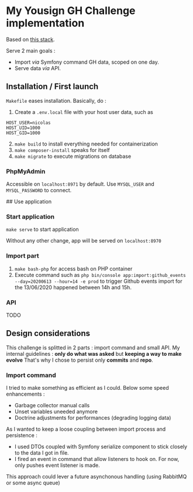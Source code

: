 # My Yousign GH Challenge implementation

Based on [this stack](https://github.com/compagnie-hyperactive/docker-boilerplate-symfony).

Serve 2 main goals :
- Import _via_ Symfony command GH data, scoped on one day.
- Serve data _via_ API.

## Installation / First launch

`Makefile` eases installation. Basically, do : 
1. Create a `.env.local` file with your host user data, such as
```
HOST_USER=nicolas
HOST_UID=1000
HOST_GID=1000
```
2. `make build` to install everything needed for containerization
3. `make composer-install` speaks for itself
4. `make migrate` to execute migrations on database

### PhpMyAdmin
Accessible on `localhost:8971` by default. Use `MYSQL_USER` and `MYSQL_PASSWORD` to connect.

## Use application

### Start application
`make serve` to start application

Without any other change, app will be served on `localhost:8970` 

### Import part

1. `make bash-php` for access bash on PHP container
2. Execute command such as `php bin/console app:import:github_events --day=20200613 --hour=14 -e prod` to trigger
Github events import for the 13/06/2020 happened between 14h and 15h.

### API
TODO

## Design considerations
This challenge is splitted in 2 parts : import command and small API. My internal guidelines : 
__only do what was asked__ but __keeping a way to make evolve__
That's why I chose to persist only __commits__ and __repo__.

### Import command
I tried to make something as efficient as I could. Below some speed enhancements :
- Garbage collector manual calls
- Unset variables uneeded anymore
- Doctrine adjustments for performances (degrading logging data)

As I wanted to keep a loose coupling between import process and persistence : 
- I used DTOs coupled with Symfony serialize component to stick closely to the data I got in file.
- I fired an event in command that allow listeners to hook on. For now, only pushes event listener is made.

This approach could lever a future asynchonous handling (using RabbitMQ or some async queue)
